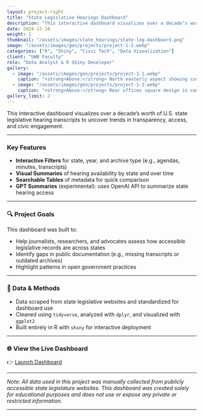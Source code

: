```yaml
---
layout: project-right
title: "State Legislative Hearings Dashboard"
description: "This interactive dashboard visualizes over a decade’s worth of U.S. state legislative hearing transcripts to uncover trends in transparency, access, and civic engagement."
date: 2024-12-18
weight: 1
thumbnail: "/assets/images/state_hearings/state-leg-dashboard.png"
image: "/assets/images/gen/projects/project-1-2.webp"
categories: ["R", "Shiny", "Civic Tech", "Data Visualization"]
client: "UWB Faculty"
role: "Data Analyst & R Shiny Developer"
gallery:
  - image: "/assets/images/gen/projects/project-1-1.webp"
    caption: "<strong>Above:</strong> North easterly aspect showing curved design"
  - image: "/assets/images/gen/projects/project-1-2.webp"
    caption: "<strong>Above:</strong> Rear offices square design in contrast"
gallery_limit: 2
---
```


This interactive dashboard visualizes over a decade’s worth of U.S. state legislative hearing transcripts to uncover trends in transparency, access, and civic engagement.

---

### Key Features

- **Interactive Filters** for state, year, and archive type (e.g., agendas, minutes, transcripts)
- **Visual Summaries** of hearing availability by state and over time
- **Searchable Tables** of metadata for quick comparison
- **GPT Summaries** (experimental): uses OpenAI API to summarize state hearing access

---

### 🔍 Project Goals

This dashboard was built to:
- Help journalists, researchers, and advocates assess how accessible legislative records are across states
- Identify gaps in public documentation (e.g., missing transcripts or outdated archives)
- Highlight patterns in open government practices

---

### 📁 Data & Methods

- Data scraped from state legislative websites and standardized for dashboard use
- Cleaned using `tidyverse`, analyzed with `dplyr`, and visualized with `ggplot2`
- Built entirely in R with `shiny` for interactive deployment

---

### 🌐 View the Live Dashboard

👉 [Launch Dashboard](https://inaya-r.shinyapps.io/StateHearings_Dashboard/)

---

*Note: All data used in this project was manually collected from publicly accessible state legislature websites. This dashboard was created solely for educational purposes and does not use or expose any private or restricted information.*

---
